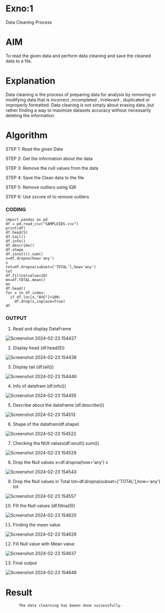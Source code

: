 # Exno:1
Data Cleaning Process

# AIM
To read the given data and perform data cleaning and save the cleaned data to a file.

# Explanation
Data cleaning is the process of preparing data for analysis by removing or modifying data that is incorrect ,incompleted , irrelevant , duplicated or improperly formatted. Data cleaning is not simply about erasing data ,but rather finding a way to maximize datasets accuracy without necessarily deleting the information.

# Algorithm
STEP 1: Read the given Data

STEP 2: Get the information about the data

STEP 3: Remove the null values from the data

STEP 4: Save the Clean data to the file

STEP 5: Remove outliers using IQR

STEP 6: Use zscore of to remove outliers

### CODING
```
import pandas as pd
df = pd.read_csv("SAMPLEIDS.csv")
print(df)
df.head(5)
df.tail()
df.info()
df.describe()
df.shape
df.isnull().sum()
x=df.dropna(how='any')
x
tot=df.dropna(subset=['TOTAL'],how='any')
tot
df.fillna(value=10)
mn=df.TOTAL.mean()
mn
df.head()
for x in df.index:
  if df.loc[x,"AVG"]>100:
    df.drop(x,inplace=True)
df
```
### OUTPUT

1) Read and display DataFrame

 ![Screenshot 2024-02-23 154427](https://github.com/bharathganeshsivasankaran/exno1/assets/119478098/83210521-de97-46a5-95b1-f2c064301dd7)

2) Display head (df.head(5))



![Screenshot 2024-02-23 154438](https://github.com/bharathganeshsivasankaran/exno1/assets/119478098/87c0257e-c524-485b-a5a6-9baa293fc21a)


3) Display tail (df.tail())

 ![Screenshot 2024-02-23 154446](https://github.com/bharathganeshsivasankaran/exno1/assets/119478098/9b0b2f17-a959-41e4-9bca-ee6f654b5fe3)


4) Info of datafram (df.info())


![Screenshot 2024-02-23 154455](https://github.com/bharathganeshsivasankaran/exno1/assets/119478098/ec7bd5fe-3b86-4d53-9515-71b4041cd3cf)


5) Describe about the dataframe (df.describe())


![Screenshot 2024-02-23 154513](https://github.com/bharathganeshsivasankaran/exno1/assets/119478098/ce937ba7-cdf3-4d44-8ede-51b5492b4ad8)


6) Shape of the datafram(df.shape)

 ![Screenshot 2024-02-23 154522](https://github.com/bharathganeshsivasankaran/exno1/assets/119478098/28309a53-2a60-4fde-af3e-39a3cf58ec94)


7) Checking tha NUll values(df.isnull().sum())

![Screenshot 2024-02-23 154529](https://github.com/bharathganeshsivasankaran/exno1/assets/119478098/9382de89-93d8-4f59-921d-604f01176204)


8) Drop the Null values x=df.dropna(how='any')
                        x

![Screenshot 2024-02-23 154543](https://github.com/bharathganeshsivasankaran/exno1/assets/119478098/e32d9ebf-149d-4cd7-948f-589322e29cc3)


9) Drop the Null values in Total   tot=df.dropna(subset=['TOTAL'],how='any')
                                   tot


![Screenshot 2024-02-23 154557](https://github.com/bharathganeshsivasankaran/exno1/assets/119478098/775a85cf-abc1-4106-b13b-9fdf6f780f4e)


10) FIll the Null values  (df.fillna(0))


![Screenshot 2024-02-23 154620](https://github.com/bharathganeshsivasankaran/exno1/assets/119478098/66a7104d-4bcd-4edc-9bcf-32c39d63d1fb)


11) Finding the mean value

![Screenshot 2024-02-23 154629](https://github.com/bharathganeshsivasankaran/exno1/assets/119478098/37be209e-75ec-431d-a8e7-8b9ec51e96b2)

12) Fill Null value with Mean value


![Screenshot 2024-02-23 154637](https://github.com/bharathganeshsivasankaran/exno1/assets/119478098/6e795ece-b176-403c-aa37-1609581d2294)


13) Final output


![Screenshot 2024-02-23 154648](https://github.com/bharathganeshsivasankaran/exno1/assets/119478098/cdc526d0-5184-48c2-87e3-2104128bedee)


   

# Result
          The data clearning has beeen done successfully.
